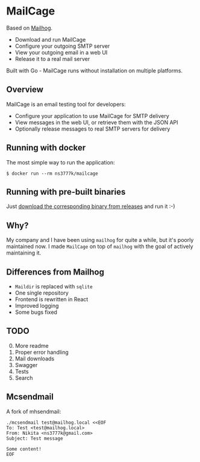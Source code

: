 # MailCage

Based on [Mailhog](https://github.com/mailhog/MailHog).

- Download and run MailCage
- Configure your outgoing SMTP server
- View your outgoing email in a web UI
- Release it to a real mail server

Built with Go - MailCage runs without installation on multiple platforms.

## Overview

MailCage is an email testing tool for developers:

- Configure your application to use MailCage for SMTP delivery
- View messages in the web UI, or retrieve them with the JSON API
- Optionally release messages to real SMTP servers for delivery

## Running with docker

The most simple way to run the application:

```shell script
$ docker run --rm ns3777k/mailcage
```

## Running with pre-built binaries

Just [download the corresponding binary from releases](https://github.com/ns3777k/mailcage/releases) and run it :-)

## Why?
My company and I have been using `mailhog` for quite a while, but it's poorly maintained now.
I made `MailCage` on top of `mailhog` with the goal of actively maintaining it.

## Differences from Mailhog
- `Maildir` is replaced with `sqlite`
- One single repository
- Frontend is rewritten in React
- Improved logging
- Some bugs fixed

## TODO
0. More readme
1. Proper error handling
2. Mail downloads
3. Swagger
4. Tests
5. Search

## Mcsendmail

A fork of mhsendmail:

```shell script
./mcsendmail test@mailhog.local <<EOF
To: Test <test@mailhog.local>
From: Nikita <ns3777k@gmail.com>
Subject: Test message

Some content!
EOF
```
